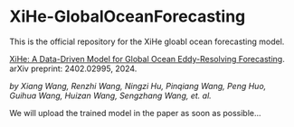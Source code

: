 # XiHe-GlobalOceanForecasting

This is the official repository for the XiHe gloabl ocean forecasting model.

[XiHe: A Data-Driven Model for Global Ocean Eddy-Resolving Forecasting](https://arxiv.org/abs/2402.02995). arXiv preprint: 2402.02995, 2024.

*by Xiang Wang, Renzhi Wang, Ningzi Hu, Pinqiang Wang, Peng Huo, Guihua Wang, Huizan Wang, Sengzhang Wang, et. al.*

We will upload the trained model in the paper as soon as possible...

